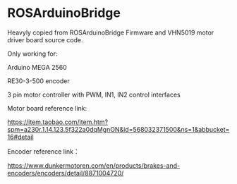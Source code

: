 # ROSArduinoBridge
Heavyly copied from ROSArduinoBridge Firmware and VHN5019 motor driver board source code.

Only working for:

Arduino MEGA 2560

RE30-3-500 encoder

3 pin motor controller with PWM, IN1, IN2 control interfaces


Motor board reference link:

https://item.taobao.com/item.htm?spm=a230r.1.14.123.5f322a0dqMgnON&id=568032371500&ns=1&abbucket=16#detail

Encoder reference link：

https://www.dunkermotoren.com/en/products/brakes-and-encoders/encoders/detail/8871004720/
